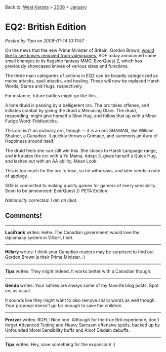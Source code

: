 Back to: [West Karana](/posts/westkarana.md) > [2008](/posts/2008/westkarana.md) > [January](./westkarana.md)
# EQ2: British Edition

*Posted by Tipa on 2008-01-14 10:11:57*

On the news that the new Prime Minister of Britain, Gordon Brown, [would like to see knives removed from videogames](http://www.rockpapershotgun.com/?p=919), SOE today announced some small changes to its flagship fantasy MMO, EverQuest 2, which has previously showcased knives of various sizes and functions.

The three main categories of actions in EQ2 can be broadly categorized as melee attacks, spell attacks, and healing. These will now be replaced Harsh Words, Stares and Hugs, respectively.

For instance, future battles might go like this...

A lone druid is passing by a belligerent orc. The orc takes offense, and initiates combat by giving the druid a Menacing Glare. The druid, responding, might give herself a Slow Hug, and follow that up with a Minor Fudge Word: Fiddlesticks.

This orc isn't an ordinary orc, though -- it is an orc SHAMAN, like William Shatner, a Canadian. It quickly throws a Grimace, and summons an Aura of Happiness around itself.

The druid feels she can still win this. She closes to Harsh Language range, and infuriates the orc with a Yo Mama, Adept 3, gives herself a Quick Hug, and lashes out with an AA ability, Mean Look.

This is too much for the orc to bear, so he withdraws, and later sends a note of apology.

SOE is committed to making quality games for gamers of every sensibility. Soon to be announced: EverQuest 2: PETA Edition.

*Nationality corrected. I am an idiot.*


## Comments!

---

**Lucifrank** writes: Hehe. The Canadian government would love the diplomacy system in V:SoH, I bet.

---

**Hillary** writes: I think your Canadian readers may be surprised to find out Gordon Brown is their Prime Minister. :)

---

**Tipa** writes: They might indeed. It works better with a Canadian though.

---

**Genda** writes: Your satires are always some of my favorite blog posts. Spot on, as usual.

It sounds like they might want to also remove sharp words as well though. Your proposal doesn't go far enough to save the children.

---

**Prezzer** writes: ROFL! Nice one. Although for the true Brit experience, don't forget Advanced Tutting and Heavy Sarcasm offensive spells, backed up by Unfounded Moral Sensibility buffs and Aloof Disdain debuffs.

---

**Tipa** writes: Hey, save something for the expansion! :)

